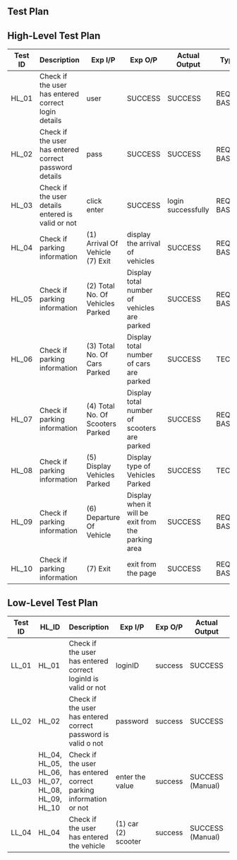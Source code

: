 ## Test Plan

## High-Level Test Plan

| Test ID | Description | Exp I/P | Exp O/P | Actual Output | Type of Test |
| ------- | ----------- | ------- | ------- | ------------- | ------------ |
| HL_01 | Check if the user has entered correct login details | user | SUCCESS | SUCCESS | REQUIREMENT BASED |
| HL_02 | Check if the user has entered correct password details | pass | SUCCESS | SUCCESS  | REQUIREMENT BASED |
| HL_03 | Check if the user details entered is valid or not | click enter  | SUCCESS | login successfully |REQUIREMENT BASED |
| HL_04 | Check if parking information | (1) Arrival Of Vehicle (7) Exit | display the arrival of vehicles | SUCCESS | REQUIREMENT BASED |
| HL_05 | Check if parking information | (2) Total No. Of Vehicles Parked    | Display total number of vehicles are parked | SUCCESS | REQUIREMENT BASED |
| HL_06 | Check if parking information | (3) Total No. Of Cars Parked | Display total number of cars are parked| SUCCESS | TECHNICAL |
| HL_07 | Check if parking information | (4) Total No. Of Scooters Parked | Display total number of scooters are parked | SUCCESS | REQUIREMENT BASED |
| HL_08 | Check if parking information | (5) Display Vehicles Parked  | Display type of Vehicles Parked | SUCCESS | TECHNICAL |  
| HL_09 | Check if parking information | (6) Departure Of Vehicle   | Display when it will be exit from the parking area | SUCCESS | REQUIREMENT BASED |
| HL_10 | Check if parking information | (7) Exit | exit from the page | SUCCESS | REQUIREMENT BASED |

## Low-Level Test Plan

| Test ID | HL_ID | Description | Exp I/P | Exp O/P | Actual Output | Type of Test |
| ------- | ----- | ----------- | ------- | ------- | ------------- | ------------ |
| LL_01 | HL_01 | Check if the user has entered correct loginId is valid or not | loginID | success | SUCCESS  | REQUIREMENT BASED |
| LL_02 | HL_02 | Check if the user has entered correct password is valid o not | password | success | SUCCESS | REQUIREMENT BASED |
| LL_03 | HL_04, HL_05, HL_06, HL_07, HL_08, HL_09, HL_10 | Check if the user has entered correct parking information or not | enter the value | success | SUCCESS (Manual) | REQUIREMENT BASED |
| LL_04 | HL_04 | Check if the user has entered the vehicle | (1) car (2) scooter | success | SUCCESS (Manual) | REQUIREMENT BASED | 
